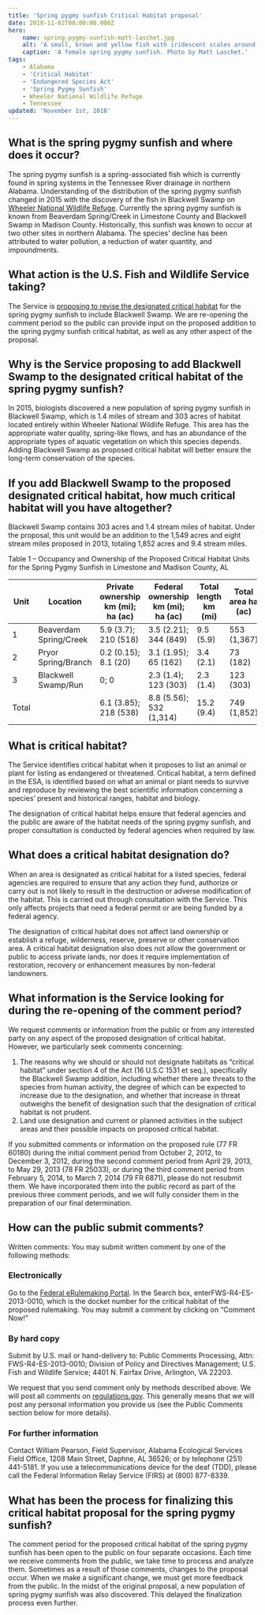 ```yaml
---
title: 'Spring pygmy sunfish Critical Habitat proposal'
date: 2018-11-02T00:00:00.000Z
hero:
    name: spring-pygmy-sunfish-matt-laschet.jpg
    alt: 'A small, brown and yellow fish with iridescent scales around its gills'
    caption: 'A female spring pygmy sunfish. Photo by Matt Laschet.'
tags:
    - Alabama
    - 'Critical Habitat'
    - 'Endangered Species Act'
    - 'Spring Pygmy Sunfish'
    - Wheeler National Wildlife Refuge
    - Tennessee
updated: 'November 1st, 2018'
---
```


## What is the spring pygmy sunfish and where does it occur?

The spring pygmy sunfish is a spring-associated fish which is currently found in spring systems in the Tennessee River drainage in northern Alabama. Understanding of the distribution of the spring pygmy sunfish changed in 2015 with the discovery of the fish in Blackwell Swamp on [Wheeler National Wildlife Refuge](https://www.fws.gov/refuge/wheeler/). Currently the spring pygmy sunfish is known from Beaverdam Spring/Creek in Limestone County and Blackwell Swamp in Madison County. Historically, this sunfish was known to occur at two other sites in northern Alabama. The species’ decline has been attributed to water pollution, a reduction of water quantity, and impoundments.

## What action is the U.S. Fish and Wildlife Service taking?

The Service is [proposing to revise the designated critical habitat](https://intranet.fws.gov/region4/demo/news/2018/11/new-population-of-spring-pygmy-sunfish-discovered/) for the spring pygmy sunfish to include Blackwell Swamp. We are re-opening the comment period so the public can provide input on the proposed addition to the spring pygmy sunfish critical habitat, as well as any other aspect of the proposal.

## Why is the Service proposing to add Blackwell Swamp to the designated critical habitat of the spring pygmy sunfish?

In 2015, biologists discovered a new population of spring pygmy sunfish in Blackwell Swamp, which is 1.4 miles of stream and 303 acres of habitat located entirely within Wheeler National Wildlife Refuge. This area has the appropriate water quality, spring-like flows, and has an abundance of the appropriate types of aquatic vegetation on which this species depends. Adding Blackwell Swamp as proposed critical habitat will better ensure the long-term conservation of the species.

## If you add Blackwell Swamp to the proposed designated critical habitat, how much critical habitat will you have altogether?

Blackwell Swamp contains 303 acres and 1.4 stream miles of habitat.  Under the proposal, this unit would be an addition to the 1,549 acres and eight stream miles proposed in 2013, totaling 1,852 acres and 9.4 stream miles.

Table 1 – Occupancy and Ownership of the Proposed Critical Habitat Units for the Spring Pygmy Sunfish in Limestone and Madison County, AL

| Unit  | Location               | Private ownership km  (mi); ha (ac) | Federal ownership km (mi); ha (ac) | Total length km (mi) | Total area ha (ac) |
| ----- | ---------------------- | ----------------------------------- | ---------------------------------- | -------------------- | ------------------ |
| 1     | Beaverdam Spring/Creek | 5.9 (3.7); 210 (518)                | 3.5 (2.21); 344 (849)              | 9.5 (5.9)            | 553 (1,367)        |
| 2     | Pryor Spring/Branch    | 0.2 (0.15); 8.1 (20)                | 3.1 (1.95); 65 (162)               | 3.4 (2.1)            | 73 (182)           |
| 3     | Blackwell Swamp/Run    | 0; 0                                | 2.3 (1.4); 123 (303)               | 2.3 (1.4)            | 123 (303)          |
| Total |                        | 6.1 (3.85); 218 (538)               | 8.8 (5.56); 532 (1,314)            | 15.2 (9.4)           | 749 (1,852)        |

## What is critical habitat?

The Service identifies critical habitat when it proposes to list an animal or plant for listing as endangered or threatened. Critical habitat, a term defined in the ESA, is identified based on what an animal or plant needs to survive and reproduce by reviewing the best scientific information concerning a species’ present and historical ranges, habitat and biology.

The designation of critical habitat helps ensure that federal agencies and the public are aware of the habitat needs of the spring pygmy sunfish, and proper consultation is conducted by federal agencies when required by law.

## What does a critical habitat designation do?

When an area is designated as critical habitat for a listed species, federal agencies are required to ensure that any action they fund, authorize or carry out is not likely to result in the destruction or adverse modification of the habitat. This is carried out through consultation with the Service. This only affects projects that need a federal permit or are being funded by a federal agency.

The designation of critical habitat does not affect land ownership or establish a refuge, wilderness, reserve, preserve or other conservation area. A critical habitat designation also does not allow the government or public to access private lands, nor does it require implementation of restoration, recovery or enhancement measures by non-federal landowners.

## What information is the Service looking for during the re-opening of the comment period?

We request comments or information from the public or from any interested party on any aspect of the proposed designation of critical habitat. However, we particularly seek comments concerning:

1. The reasons why we should or should not designate habitats as “critical habitat” under section 4 of the Act (16 U.S.C 1531 et seq.), specifically the Blackwell Swamp addition, including whether there are threats to the species from human activity, the degree of which can be expected to increase due to the designation, and whether that increase in threat outweighs the benefit of designation such that the designation of critical habitat is not prudent.
2. Land use designation and current or planned activities in the subject areas and their possible impacts on proposed critical habitat.

If you submitted comments or information on the proposed rule (77 FR 60180) during the initial comment period from October 2, 2012, to December 3, 2012, during the second comment period from April 29, 2013, to May 29, 2013 (78 FR 25033), or during the third comment period from February 5, 2014, to March 7, 2014 (79 FR 6871), please do not resubmit them. We have incorporated them into the public record as part of the previous three comment periods, and we will fully consider them in the preparation of our final determination.

## How can the public submit comments?

Written comments: You may submit written comment by one of the following methods:

### Electronically

Go to the [Federal eRulemaking Portal](https://www.regulations.gov). In the Search box, enterFWS-R4-ES-2013-0010, which is the docket number for the critical habitat of the proposed rulemaking. You may submit a comment by clicking on “Comment Now!”

### By hard copy

Submit by U.S. mail or hand-delivery to: Public Comments Processing, Attn: FWS-R4-ES-2013-0010; Division of Policy and Directives Management; U.S. Fish and Wildlife Service; 4401 N. Fairfax Drive, Arlington, VA 22203.

We request that you send comment only by methods described above. We will post all comments on [regulations.gov](https://www.regulations.gov). This generally means that we will post any personal information you provide us (see the Public Comments section below for more details).

### For further information

Contact William Pearson, Field Supervisor, Alabama Ecological Services Field Office, 1208 Main Street, Daphne, AL 36526; or by telephone (251) 441-5181. If you use a telecommunications device for the deaf (TDD), please call the Federal Information Relay Service (FIRS) at (800) 877-8339.

## What has been the process for finalizing this critical habitat proposal for the spring pygmy sunfish?

The comment period for the proposed critical habitat of the spring pygmy sunfish has been open to the public on four separate occasions. Each time we receive comments from the public, we take time to process and analyze them. Sometimes as a result of those comments, changes to the proposal occur. When we make a significant change, we must get more feedback from the public. In the midst of the original proposal, a new population of spring pygmy sunfish was also discovered. This delayed the finalization process even further.
